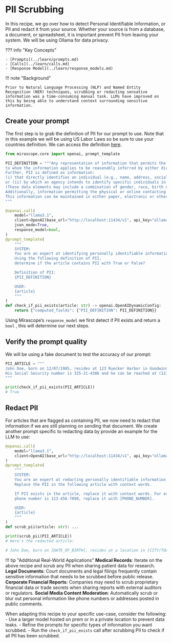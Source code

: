 # PII Scrubbing

In this recipe, we go over how to detect Personal Identifiable Information, or PII and redact it from your source. Whether your source is from a database, a document, or spreadsheet, it is important prevent PII from leaving your system. We will be using Ollama for data privacy.

??? info "Key Concepts"

    - [Prompts](../learn/prompts.md)
    - [Calls](../learn/calls.md)
    - [Response Model](../learn/response_models.md)

!!! note "Background"

    Prior to Natural Language Processing (NLP) and Named Entity Recognition (NER) techniques, scrubbing or redacting sensative information was a time-consuming manual task. LLMs have improved on this by being able to understand context surrounding sensitive information.

## Create your prompt

The first step is to grab the definition of PII for our prompt to use. Note that in this example we will be using US Labor Laws so be sure to use your countries definition. We can access the definition [here](https://www.dol.gov/general/ppii).

```python
from mirascope.core import openai, prompt_template

PII_DEFINITION = """Any representation of information that permits the identity of an individual 
to whom the information applies to be reasonably inferred by either direct or indirect means. 
Further, PII is defined as information: 
(i) that directly identifies an individual (e.g., name, address, social security number or other identifying number or code, telephone number, email address, etc.) 
or (ii) by which an agency intends to identify specific individuals in conjunction with other data elements, i.e., indirect identification. 
(These data elements may include a combination of gender, race, birth date, geographic indicator, and other descriptors). 
Additionally, information permitting the physical or online contacting of a specific individual is the same as personally identifiable information. 
This information can be maintained in either paper, electronic or other media.
"""

@openai.call(
    model="llama3.1",
    client=OpenAI(base_url="http://localhost:11434/v1", api_key="ollama"),
    json_mode=True,
    response_model=bool,
)
@prompt_template(
    """
    SYSTEM:
    You are an expert at identifying personally identifiable information (PII).
    Using the following definition of PII, 
    determine if the article contains PII with True or False?

    Definition of PII:
    {PII_DEFINITION}

    USER:
    {article}
    """
)
def check_if_pii_exists(article: str) -> openai.OpenAIDynamicConfig:
    return {"computed_fields": {"PII_DEFINITION": PII_DEFINITION}}
```

Using Mirascope’s `response_model` we first detect if PII exists and return a `bool` , this will determine our next steps.

## Verify the prompt quality

We will be using a fake document to test the accuracy of our prompt:

```python
PII_ARTICLE = """
John Doe, born on 12/07/1985, resides at 123 Ruecker Harbor in Goodwinshire, WI. 
His Social Security number is 325-21-4386 and he can be reached at (123) 456-7890. 
"""

print(check_if_pii_exists(PII_ARTICLE))
# True
```

## Redact PII

For articles that are flagged as containing PII, we now need to redact that information if we are still planning on sending that document. We create another prompt specific to redacting data by provide an example for the LLM to use:

```python
@openai.call(
    model="llama3.1",
    client=OpenAI(base_url="http://localhost:11434/v1", api_key="ollama"),
)
@prompt_template(
    """
    SYSTEM:
    You are an expert at redacting personally identifiable information (PII).
    Replace the PII in the following article with context words.

    If PII exists in the article, replace it with context words. For example, if the
    phone number is 123-456-7890, replace it with [PHONE_NUMBER].

    USER:
    {article}
    """
)
def scrub_pii(article: str): ...

print(scrub_pii(PII_ARTICLE))
# Here's the redacted article:

# John Doe, born on [DATE_OF_BIRTH], resides at a location in [CITY/TOWN]. His [IDENTIFYING_DOCUMENT] number is [NUMBER_SOMEWHERE]. He can be reached at [PHONE_NUMBER].
```

!!! tip "Additional Real-World Applications"
    **Medical Records**: Iterate on the above recipe and scrub any PII when sharing patient data for research.
    **Legal Documents**: Court documents and legal filings frequently contain sensitive information that needs to be scrubbed before public release.
    **Corporate Financial Reports**: Companies may need to scrub proprietary financial data or trade secrets when sharing reports with external auditors or regulators.
    **Social Media Content Moderation**: Automatically scrub or blur out personal information like phone numbers or addresses posted in public comments.

When adapting this recipe to your specific use-case, consider the following:
    - Use a larger model hosted on prem or in a private location to prevent data leaks.
    - Refine the prompts for specific types of information you want scrubbed.
    - Run the `check_if_pii_exists` call after scrubbing PII to check if all PII has been scrubbed.
